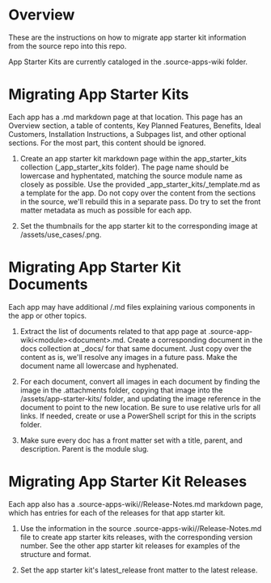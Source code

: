 
# Overview

These are the instructions on how to migrate app starter kit information from the source repo into this repo.

App Starter Kits are currently cataloged in the .source-apps-wiki folder.

# Migrating App Starter Kits

Each app has a <module>.md markdown page at that location. This page has an Overview section, a table of contents, Key Planned Features, Benefits, Ideal Customers, Installation Instructions, a Subpages list, and other optional sections. For the most part, this content should be ignored.

1. Create an app starter kit markdown page within the app_starter_kits collection (_app_starter_kits folder). The page name should be lowercase and hyphentated, matching the source module name as closely as possible. Use the provided _app_starter_kits/_template.md as a template for the app. Do not copy over the content from the sections in the source, we'll rebuild this in a separate pass. Do try to set the front matter metadata as much as possible for each app. 

2. Set the thumbnails for the app starter kit to the corresponding image at /assets/use_cases/<module>.png. 

# Migrating App Starter Kit Documents

Each app may have additional <module>/<documentation>.md files explaining various components in the app or other topics.

1. Extract the list of documents related to that app page at .source-app-wiki\<module>\<document>.md. Create a corresponding document in the docs collection at _docs/<module> for that same document. Just copy over the content as is, we'll resolve any images in a future pass. Make the document name all lowercase and hyphenated.

2. For each document, convert all images in each document by finding the image in the .attachments folder, copying that image into the /assets/app-starter-kits/<module> folder, and updating the image reference in the document to point to the new location. Be sure to use relative urls for all links. If needed, create or use a PowerShell script for this in the scripts folder.

3. Make sure every doc has a front matter set with a title, parent, and description. Parent is the module slug.

# Migrating App Starter Kit Releases

Each app also has a .source-apps-wiki/<module>/Release-Notes.md markdown page, which has entries for each of the releases for that app starter kit.

1. Use the information in the source .source-apps-wiki/<module>/Release-Notes.md file to create app starter kits releases, with the corresponding version number. See the other app starter kit releases for examples of the structure and format.

2. Set the app starter kit's latest_release front matter to the latest release.